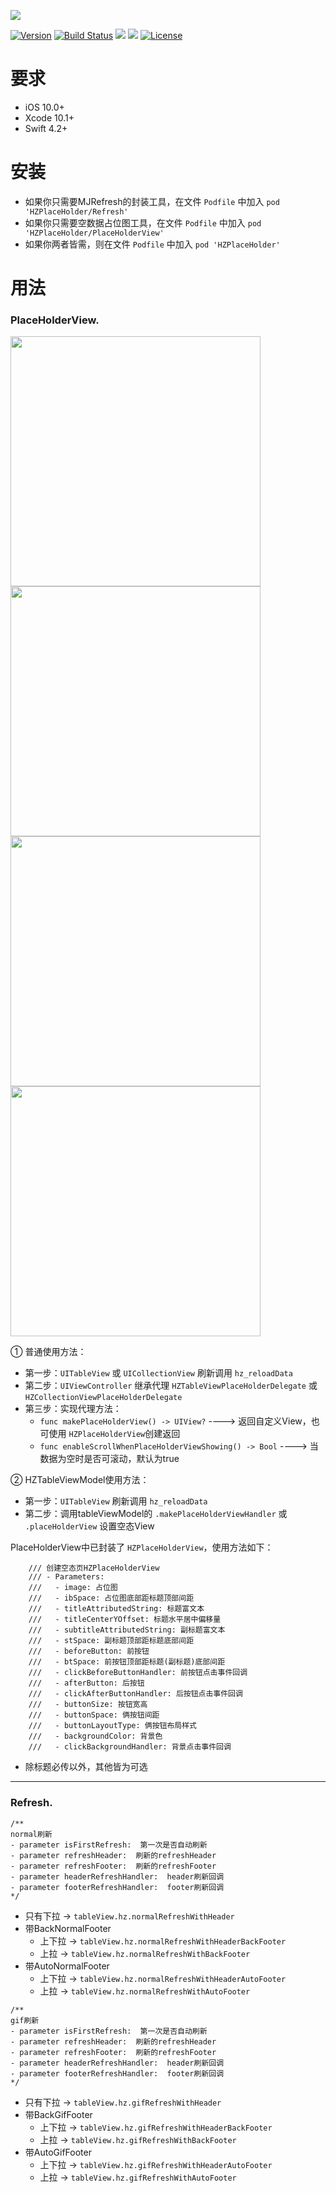 ![](https://raw.githubusercontent.com/Boxzhi/HZPlaceHolder/master/Images/logo.png)


[![Version](https://img.shields.io/badge/pod-1.1.3-blue.svg)](https://github.com/Boxzhi/HZPlaceHolder) [![Build Status](https://img.shields.io/badge/build-passing-green.svg)]()
![](https://img.shields.io/badge/swift-4.2%2B-orange.svg)
![](https://img.shields.io/badge/platform-iOS%2010.0%2B-yellowgreen.svg) [![License](https://img.shields.io/badge/license-MIT-brightgreen.svg)](https://github.com/Boxzhi/HZPlaceHolder/blob/master/LICENSE)



# 要求
- iOS 10.0+
- Xcode 10.1+
- Swift 4.2+


# 安装
- 如果你只需要MJRefresh的封装工具，在文件 `Podfile` 中加入 `pod 'HZPlaceHolder/Refresh'` 
- 如果你只需要空数据占位图工具，在文件 `Podfile` 中加入 `pod 'HZPlaceHolder/PlaceHolderView'` 
- 如果你两者皆需，则在文件 `Podfile` 中加入 `pod 'HZPlaceHolder'` 


# 用法

### PlaceHolderView.
<img width="400" src="https://raw.githubusercontent.com/Boxzhi/HZPlaceHolder/master/Images/HZPlaceHolderView_1.png"/>    <img width="400" src="https://raw.githubusercontent.com/Boxzhi/HZPlaceHolder/master/Images/HZPlaceHolderView_2.png"/>
<img width="400" src="https://raw.githubusercontent.com/Boxzhi/HZPlaceHolder/master/Images/HZPlaceHolderView_3.png"/>    <img width="400" src="https://raw.githubusercontent.com/Boxzhi/HZPlaceHolder/master/Images/HZPlaceHolderView_4.png"/>


① 普通使用方法：
- 第一步：`UITableView` 或 `UICollectionView` 刷新调用 `hz_reloadData`
- 第二步：`UIViewController` 继承代理 `HZTableViewPlaceHolderDelegate` 或 `HZCollectionViewPlaceHolderDelegate`
- 第三步：实现代理方法：
   - `func makePlaceHolderView() -> UIView?`  ---->  返回自定义View，也可使用 `HZPlaceHolderView`创建返回
   - `func enableScrollWhenPlaceHolderViewShowing() -> Bool`  ---->  当数据为空时是否可滚动，默认为true


② HZTableViewModel使用方法：
- 第一步：`UITableView` 刷新调用 `hz_reloadData`
- 第二步：调用tableViewModel的 `.makePlaceHolderViewHandler` 或 `.placeHolderView` 设置空态View


PlaceHolderView中已封装了 `HZPlaceHolderView`，使用方法如下：
```
    /// 创建空态页HZPlaceHolderView
    /// - Parameters:
    ///   - image: 占位图
    ///   - ibSpace: 占位图底部距标题顶部间距
    ///   - titleAttributedString: 标题富文本
    ///   - titleCenterYOffset: 标题水平居中偏移量
    ///   - subtitleAttributedString: 副标题富文本
    ///   - stSpace: 副标题顶部距标题底部间距
    ///   - beforeButton: 前按钮
    ///   - btSpace: 前按钮顶部距标题(副标题)底部间距
    ///   - clickBeforeButtonHandler: 前按钮点击事件回调
    ///   - afterButton: 后按钮
    ///   - clickAfterButtonHandler: 后按钮点击事件回调
    ///   - buttonSize: 按钮宽高
    ///   - buttonSpace: 俩按钮间距
    ///   - buttonLayoutType: 俩按钮布局样式
    ///   - backgroundColor: 背景色
    ///   - clickBackgroundHandler: 背景点击事件回调
```
- 除标题必传以外，其他皆为可选


-----------------------------------------------------------------------


### Refresh.

```
/**
normal刷新
- parameter isFirstRefresh:  第一次是否自动刷新
- parameter refreshHeader:  刷新的refreshHeader
- parameter refreshFooter:  刷新的refreshFooter
- parameter headerRefreshHandler:  header刷新回调
- parameter footerRefreshHandler:  footer刷新回调
*/
```


- 只有下拉 -> `tableView.hz.normalRefreshWithHeader`
- 带BackNormalFooter
  - 上下拉 -> `tableView.hz.normalRefreshWithHeaderBackFooter`
  - 上拉 -> `tableView.hz.normalRefreshWithBackFooter`
- 带AutoNormalFooter
  - 上下拉 -> `tableView.hz.normalRefreshWithHeaderAutoFooter`
  - 上拉 -> `tableView.hz.normalRefreshWithAutoFooter`



```
/**
gif刷新
- parameter isFirstRefresh:  第一次是否自动刷新
- parameter refreshHeader:  刷新的refreshHeader
- parameter refreshFooter:  刷新的refreshFooter
- parameter headerRefreshHandler:  header刷新回调
- parameter footerRefreshHandler:  footer刷新回调
*/
```


- 只有下拉 -> `tableView.hz.gifRefreshWithHeader`
- 带BackGifFooter
  - 上下拉 -> `tableView.hz.gifRefreshWithHeaderBackFooter`
  - 上拉 -> `tableView.hz.gifRefreshWithBackFooter`
- 带AutoGifFooter
  - 上下拉 -> `tableView.hz.gifRefreshWithHeaderAutoFooter`
  - 上拉 -> `tableView.hz.gifRefreshWithAutoFooter`
